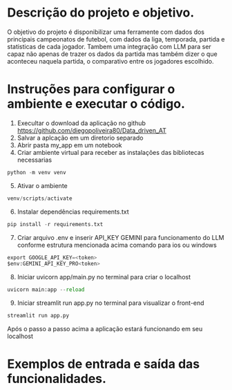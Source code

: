 # Descrição do projeto e objetivo.
O objetivo do projeto é disponibilizar uma ferramente com dados dos principais campeonatos de futebol, com dados da liga, temporada, partida e statisticas de cada jogador. 
Tambem uma integração com LLM para ser capaz não apenas de trazer os dados da partida mas também dizer o que aconteceu naquela partida, o comparativo entre os jogadores escolhido. 

# Instruções para configurar o ambiente e executar o código.
1. Execultar o download da aplicação no github https://github.com/diegopoliveira80/Data_driven_AT
2. Salvar a aplcação em um diretorio separado
3. Abrir pasta my_app em um notebook
4. Criar ambiente virtual para receber as instalações das bibliotecas necessarias
```python
python -m venv venv
```

5. Ativar o ambiente
```python
venv/scripts/activate
```

6. Instalar dependências requirements.txt
```python
pip install -r requirements.txt
```

7. Criar arquivo .env e inserir API_KEY GEMINI para funcionamento do LLM conforme estrutura mencionada acima
comando para ios ou windows
```python
export GOOGLE_API_KEY=<token>
$env:GEMINI_API_KEY_PRO<token>
```

8. Iniciar uvicorn app/main.py no terminal para criar o localhost
```python
uvicorn main:app --reload
```


9. Iniciar streamlit run app.py no terminal para visualizar o front-end
```python
streamlit run app.py
```

Após o passo a passo acima a aplicação estará funcionando em seu localhost

# Exemplos de entrada e saída das funcionalidades.
```

